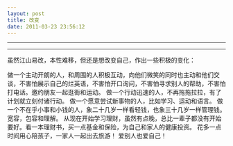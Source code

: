 ```yaml
---
layout: post
title: 改变
date: 2011-03-23 23:56:12
---
```


<meta http-equiv='Content-Type' content='text/html; charset=utf-8' />

---

---

虽然江山易改，本性难移，但还是想改变自己，作出一些积极的变化：


做一个主动开朗的人，和周围的人积极互动，向他们微笑的同时也主动和他们交谈，不害怕展示自己的烂英语，不害怕开口询问，不害怕寻求别人的帮助，不害怕打电话。邀约朋友一起逛街和运动。
做一个行动迅速的人，不再拖拖拉拉，有了计划就立刻付诸行动。
做一个愿意尝试新事物的人，比如学习、运动和语言。
做一个不在乎小事和小钱的人，象二十几岁一样看轻钱，也象三十几岁一样管理钱。宽容，包容和理解。
从现在开始学习理财，虽然有点晚，总比一辈子都没有开始要好。看一本理财书，买一点基金和保险，为自己和家人的健康投资。
花多一点时间用心陪孩子，一家人一起出去旅游！
爱别人也爱自己！


